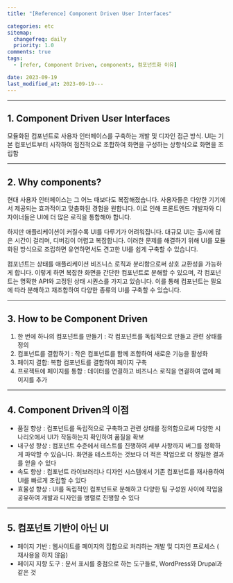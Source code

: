 ```yaml
---
title: "[Reference] Component Driven User Interfaces"

categories: etc
sitemap:
  changefreq: daily
  priority: 1.0
comments: true
tags:
  - [refer, Component Driven, components, 컴포넌트화 이유]

date: 2023-09-19
last_modified_at: 2023-09-19---
---
```


---

## 1. Component Driven User Interfaces

모듈화된 컴포넌트로 사용자 인터페이스를 구축하는 개발 및 디자인 접근 방식. UI는 기본 컴포넌트부터 시작하여 점진적으로 조합하여 화면을 구성하는 상향식으로 화면을 조립함

---

## 2. Why components?

현대 사용자 인터페이스는 그 어느 때보다도 복잡해졌습니다. 사용자들은 다양한 기기에서 제공되는 효과적이고 맞춤화된 경험을 원합니다. 이로 인해 프론트엔드 개발자와 디자이너들은 UI에 더 많은 로직을 통합해야 합니다.

하지만 애플리케이션이 커질수록 UI를 다루기가 어려워집니다. 대규모 UI는 출시에 많은 시간이 걸리며, 디버깅이 어렵고 복잡합니다. 이러한 문제를 해결하기 위해 UI를 모듈화된 방식으로 조립하면 유연하면서도 견고한 UI를 쉽게 구축할 수 있습니다.

컴포넌트는 상태를 애플리케이션 비즈니스 로직과 분리함으로써 상호 교환성을 가능하게 합니다. 이렇게 하면 복잡한 화면을 간단한 컴포넌트로 분해할 수 있으며, 각 컴포넌트는 명확한 API와 고정된 상태 시퀀스를 가지고 있습니다. 이를 통해 컴포넌트는 필요에 따라 분해하고 재조합하여 다양한 종류의 UI를 구축할 수 있습니다.

---

## 3. How to be Component Driven

1. 한 번에 하나의 컴포넌트를 만들기 : 각 컴포넌트를 독립적으로 만들고 관련 상태를 정의
2. 컴포넌트를 결합하기 : 작은 컴포넌트를 함께 조합하여 새로운 기능을 활성화
3. 페이지 결합: 복합 컴포넌트를 결합하여 페이지 구축
4. 프로젝트에 페이지를 통합 : 데이터를 연결하고 비즈니스 로직을 연결하여 앱에 페이지를 추가

---

## 4. Component Driven의 이점

- 품질 향상 : 컴포넌트를 독립적으로 구축하고 관련 상태를 정의함으로써 다양한 시나리오에서 UI가 작동하는지 확인하여 품질을 확보
- 내구성 향상 : 컴포넌트 수준에서 테스트를 진행하여 세부 사항까지 버그를 정확하게 파악할 수 있습니다. 화면을 테스트하는 것보다 더 적은 작업으로 더 정밀한 결과를 얻을 수 있다
- 속도 향상 : 컴포넌트 라이브러리나 디자인 시스템에서 기존 컴포넌트를 재사용하여 UI를 빠르게 조립할 수 있다
- 효율성 향상 : UI를 독립적인 컴포넌트로 분해하고 다양한 팀 구성원 사이에 작업을 공유하여 개발과 디자인을 병렬로 진행할 수 있다

---

## 5. 컴포넌트 기반이 아닌 UI

- 페이지 기반 : 웹사이트를 페이지의 집합으로 처리하는 개발 및 디자인 프로세스 ( 재사용을 하지 않음)
- 페이지 지향 도구 : 문서 표시를 중점으로 하는 도구들로, WordPress와 Drupal과 같은 것
